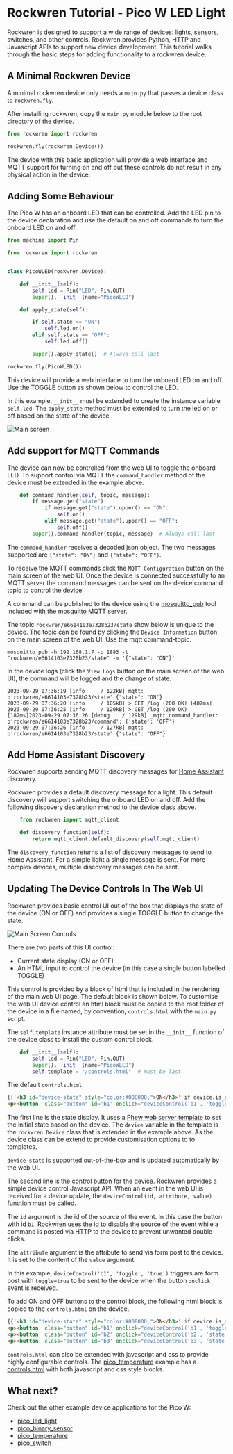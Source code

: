 <!--
SPDX-FileCopyrightText: 2023 Charles Crighton <code@crighton.net.nz>

SPDX-License-Identifier: CC-BY-4.0
-->

# Rockwren Tutorial - Pico W LED Light

Rockwren is designed to support a wide range of devices: lights, sensors, switches, and other controls.  Rockwren
provides Python, HTTP and Javascript APIs to support new device development. This tutorial walks through the basic
steps for adding functionality to a rockwren device.

## A Minimal Rockwren Device

A minimal rockwren device only needs a ```main.py``` that passes a device class to ```rockwren.fly```.

After installing rockwren, copy the ```main.py``` module below to the root directory of the device.

```python
from rockwren import rockwren

rockwren.fly(rockwren.Device())
```

The device with this basic application will provide a web interface and MQTT support for turning on and off but
these controls do not result in any physical action in the device.

## Adding Some Behaviour

The Pico W has an onboard LED that can be controlled.  Add the LED pin to the device declaration and use the default on and off
commands to turn the onboard LED on and off.

```python
from machine import Pin

from rockwren import rockwren


class PicoWLED(rockwren.Device):

    def __init__(self):
        self.led = Pin("LED", Pin.OUT)
        super().__init__(name="PicoWLED")

    def apply_state(self):

        if self.state == "ON":
            self.led.on()
        elif self.state == "OFF":
            self.led.off()

        super().apply_state()  # Always call last

rockwren.fly(PicoWLED())
```

This device will provide a web interface to turn the onboard LED on and off. Use the TOGGLE button
as shown below to control the LED.

In this example, ```__init__``` must be extended to create the instance variable ```self.led```.  The ```apply_state```
method must be extended to turn the led on or off based on the state of the device.

![Main screen](images/main-screen.png)

## Add support for MQTT Commands

The device can now be controlled from the web UI to toggle the onboard LED.  To support control
via MQTT the ```command_handler``` method of the device must be extended in the example above.

```python
    def command_handler(self, topic, message):
        if message.get("state"):
            if message.get("state").upper() == "ON":
                self.on()
            elif message.get("state").upper() == "OFF":
                self.off()
        super().command_handler(topic, message)  # Always call last
```

The ```command_handler``` receives a decoded json object.  The two messages supported are ```{"state": "ON"}```
and ```{"state": "OFF"}```.

To receive the MQTT commands click the ```MQTT Configuration``` button on the main screen of the
web UI.  Once the device is connected successfully to an MQTT server the command messages can be sent on the device
command topic to control the device.

A command can be published to the device using the [mosquitto_pub](https://mosquitto.org/man/mosquitto_pub-1.html) tool
included with the [mosquitto](https://mosquitto.org/) MQTT server.

The topic ```rockwren/e6614103e7328b23/state``` show below is unique to the device.  The topic can be found by clicking
the ```Device Information``` button on the main screen of the web UI.  Use the mqtt command-topic.

```commandline
mosquitto_pub -h 192.168.1.7 -p 1883 -t "rockwren/e6614103e7328b23/state" -m '{"state": "ON"}'
```

In the device logs (click the ```View Logs``` button on the main screen of the web UI), the command will be
logged and the change of state.
```text
2023-09-29 07:36:19 [info     / 122kB] mqtt: b'rockwren/e6614103e7328b23/state' {"state": "ON"}
2023-09-29 07:36:20 [info     / 105kB] > GET /log (200 OK) [407ms]
2023-09-29 07:36:25 [info     / 120kB] > GET /log (200 OK) [182ms]2023-09-29 07:36:26 [debug    / 129kB] _mqtt_command_handler: b'rockwren/e6614103e7328b23/command': {'state': 'OFF'}
2023-09-29 07:36:26 [info     / 127kB] mqtt: b'rockwren/e6614103e7328b23/state' {"state": "OFF"}
```

## Add Home Assistant Discovery

Rockwren supports sending MQTT discovery messages for [Home Assistant](https://www.home-assistant.io/) discovery.

Rockwren provides a default discovery message for a light.  This default discovery will support switching the onboard
LED on and off.  Add the following discovery declaration method to the device class above.

```python
    from rockwren import mqtt_client

    def discovery_function(self):
        return mqtt_client.default_discovery(self.mqtt_client)
```

The ```discovery_function``` returns a list of discovery messages to send to Home Assistant.  For a simple light a
single message is sent.  For more complex devices, multiple discovery messages can be sent.

## Updating The Device Controls In The Web UI

Rockwren provides basic control UI out of the box that displays the state of the device (ON or OFF) and provides a
single TOGGLE button to change the state.

![Main Screen Controls](images/main-screen-controls.png)

There are two parts of this UI control:
- Current state display (ON or OFF)
- An HTML input to control the device (in this case a single button labelled TOGGLE)

This control is provided by a block of html that is included in the rendering of the main web UI page.
The default block is shown below.  To customise the web UI device control an html block must be copied to the root
folder of the device in a file named, by convention, ```controls.html``` with the ```main.py``` script.

The ```self.template``` instance attribute must be set in the ```__init__``` function of the device class to install
the custom control block.

```python
    def __init__(self):
        self.led = Pin("LED", Pin.OUT)
        super().__init__(name="PicoWLED")
        self.template = "/controls.html"  # must be last
```

The default ```controls.html```:
```html
{{'<h3 id="device-state" style="color:#008000;">ON</h3>' if device.is_on() else '<h3 id="device-state" style="color:#FF0000;">OFF</h3>'}}
<p><button  class="button" id='b1' onclick="deviceControl('b1', 'toggle', 'true')">TOGGLE</button></p>
```

The first line is the state display.  It uses a [Phew web server template](https://github.com/ccrighton/phew#templates)
to set the initial state based on the device.  The ```device``` variable in the template is the ```rockwren.Device```
class that is extended in the example above.  As the device class can be extend to provide customisation options
to to templates.

```device-state``` is supported out-of-the-box and is updated automatically by the web UI.

The second line is the control button for the device. Rockwren provides a simple device control Javascript API.  When
an event in the web UI is received for a device update, the ```deviceControl(id, attribute, value)``` function must be called.

The ```id``` argument is the id of the source of the event. In this case the button with id ```b1```.  Rockwren
uses the id to disable the source of the event while a command is posted via HTTP to the device to prevent
unwanted double clicks.

The ```attribute``` argument is the attribute to send via form post to the device.  It is set to the content of the
```value``` argument.

In this example, ```deviceControl('b1', 'toggle', 'true')``` triggers are form post with  ```toggle=true``` to be sent
to the device when the button ```onclick``` event is received.

To add ON and OFF buttons to the control block, the following html block is copied to the ```controls.html``` on
the device.

```html
{{'<h3 id="device-state" style="color:#008000;">ON</h3>' if device.is_on() else '<h3 id="device-state" style="color:#FF0000;">OFF</h3>'}}
<p><button  class="button" id='b1' onclick="deviceControl('b1', 'toggle', 'true')">TOGGLE</button></p>
<p><button  class="button" id='b2' onclick="deviceControl('b2', 'state', 'ON')">ON</button></p>
<p><button  class="button" id='b3' onclick="deviceControl('b3', 'state', 'OFF')">OFF</button></p>
```

```controls.html``` can also be extended with javascript and css to provide highly configurable controls.  The
[pico_temperature](/examples/pico_temperature) example has a
[controls.html](/examples/pico_temperature/controls.html) with both javascript
and css style blocks.

## What next?

Check out the other example device applications for the Pico W:

  - [pico_led_light](/examples/pico_led_light)
  - [pico_binary_sensor](/examples/pico_binary_sensor)
  - [pico_temperature](/examples/pico_temperature)
  - [pico_switch](/examples/pico_switch)
